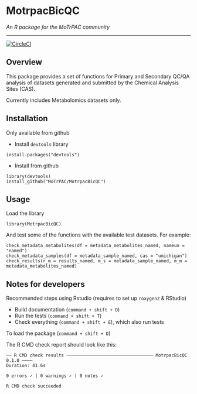 MotrpacBicQC
===

*An R package for the MoTrPAC community*

---

[![CircleCI](https://circleci.com/gh/MoTrPAC/MotrpacBicQC.svg?style=svg&circle-token=f33574f27b84d17c137bc7630ae79fdb9e6fa301)](https://circleci.com/gh/MoTrPAC/MotrpacBicQC)

  
## Overview

This package provides a set of functions for Primary and Secondary 
QC/QA analysis of datasets generated and submitted by the 
Chemical Analysis Sites (CAS).

Currently includes Metabolomics datasets only.

## Installation

Only available from github

- Install `devtools` library

```
install.packages("devtools")
```

- Install from github

```
library(devtools)
install_github("MoTrPAC/MotrpacBicQC")
```

## Usage

Load the library

```
library(MotrpacBicQC)
```

And test some of the functions with the available test datasets. For example:

```
check_metadata_metabolites(df = metadata_metabolites_named, nameun = "named")
check_metadata_samples(df = metadata_sample_named, cas = "umichigan")
check_results(r_m = results_named, m_s = metadata_sample_named, m_m = metadata_metabolites_named)
```


## Notes for developers

Recommended steps using Rstudio (requires to set up `roxygen2` & RStudio)

- Build documentation (`command + shift + D`)
- Run the tests (`command + shift + T`)
- Check everything (`command + shift + E`), which also run tests

To load the package (`command + shift + D`)

The R CMD check report should look like this:

```
── R CMD check results ───────────────────────────────── MotrpacBicQC 0.1.0 ────
Duration: 41.6s

0 errors ✓ | 0 warnings ✓ | 0 notes ✓

R CMD check succeeded
```


